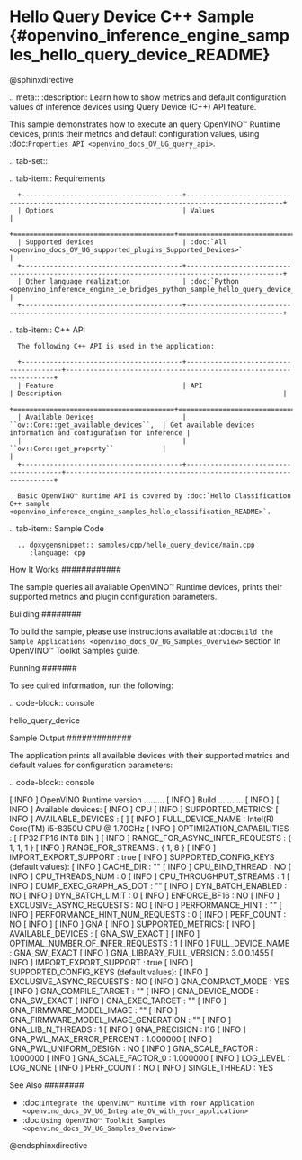 # Hello Query Device C++ Sample {#openvino_inference_engine_samples_hello_query_device_README}

@sphinxdirective

.. meta::
   :description: Learn how to show metrics and default 
                 configuration values of inference devices using Query 
                 Device (C++) API feature.


This sample demonstrates how to execute an query OpenVINO™ Runtime devices, prints their metrics and default configuration values, using :doc:`Properties API <openvino_docs_OV_UG_query_api>`.

.. tab-set::

   .. tab-item:: Requirements 

      +----------------------------------------+----------------------------------------------------------------------------------------------+
      | Options                                | Values                                                                                       |
      +========================================+==============================================================================================+
      | Supported devices                      | :doc:`All <openvino_docs_OV_UG_supported_plugins_Supported_Devices>`                         |
      +----------------------------------------+----------------------------------------------------------------------------------------------+
      | Other language realization             | :doc:`Python <openvino_inference_engine_ie_bridges_python_sample_hello_query_device_README>` |
      +----------------------------------------+----------------------------------------------------------------------------------------------+

   .. tab-item:: C++ API

      The following C++ API is used in the application:

      +----------------------------------------+---------------------------------------+-------------------------------------------------------------------+
      | Feature                                | API                                   | Description                                                       |
      +========================================+=======================================+===================================================================+
      | Available Devices                      | ``ov::Core::get_available_devices``,  | Get available devices information and configuration for inference |
      |                                        | ``ov::Core::get_property``            |                                                                   |
      +----------------------------------------+---------------------------------------+-------------------------------------------------------------------+

      Basic OpenVINO™ Runtime API is covered by :doc:`Hello Classification C++ sample <openvino_inference_engine_samples_hello_classification_README>`.
   
   .. tab-item:: Sample Code

      .. doxygensnippet:: samples/cpp/hello_query_device/main.cpp 
         :language: cpp

How It Works
############

The sample queries all available OpenVINO™ Runtime devices, prints their supported metrics and plugin configuration parameters.

Building
########

To build the sample, please use instructions available at :doc:`Build the Sample Applications <openvino_docs_OV_UG_Samples_Overview>` section in OpenVINO™ Toolkit Samples guide.

Running
#######

To see quired information, run the following:

.. code-block:: console
   
   hello_query_device

Sample Output
#############

The application prints all available devices with their supported metrics and default values for configuration parameters:

.. code-block:: console
   
   [ INFO ] OpenVINO Runtime version ......... <version>
   [ INFO ] Build ........... <build>
   [ INFO ]
   [ INFO ] Available devices:
   [ INFO ] CPU
   [ INFO ]        SUPPORTED_METRICS:
   [ INFO ]                AVAILABLE_DEVICES : [  ]
   [ INFO ]                FULL_DEVICE_NAME : Intel(R) Core(TM) i5-8350U CPU @ 1.70GHz
   [ INFO ]                OPTIMIZATION_CAPABILITIES : [ FP32 FP16 INT8 BIN ]
   [ INFO ]                RANGE_FOR_ASYNC_INFER_REQUESTS : { 1, 1, 1 }
   [ INFO ]                RANGE_FOR_STREAMS : { 1, 8 }
   [ INFO ]                IMPORT_EXPORT_SUPPORT : true
   [ INFO ]        SUPPORTED_CONFIG_KEYS (default values):
   [ INFO ]                CACHE_DIR : ""
   [ INFO ]                CPU_BIND_THREAD : NO
   [ INFO ]                CPU_THREADS_NUM : 0
   [ INFO ]                CPU_THROUGHPUT_STREAMS : 1
   [ INFO ]                DUMP_EXEC_GRAPH_AS_DOT : ""
   [ INFO ]                DYN_BATCH_ENABLED : NO
   [ INFO ]                DYN_BATCH_LIMIT : 0
   [ INFO ]                ENFORCE_BF16 : NO
   [ INFO ]                EXCLUSIVE_ASYNC_REQUESTS : NO
   [ INFO ]                PERFORMANCE_HINT : ""
   [ INFO ]                PERFORMANCE_HINT_NUM_REQUESTS : 0
   [ INFO ]                PERF_COUNT : NO
   [ INFO ]
   [ INFO ] GNA
   [ INFO ]        SUPPORTED_METRICS:
   [ INFO ]                AVAILABLE_DEVICES : [ GNA_SW_EXACT ]
   [ INFO ]                OPTIMAL_NUMBER_OF_INFER_REQUESTS : 1
   [ INFO ]                FULL_DEVICE_NAME : GNA_SW_EXACT
   [ INFO ]                GNA_LIBRARY_FULL_VERSION : 3.0.0.1455
   [ INFO ]                IMPORT_EXPORT_SUPPORT : true
   [ INFO ]        SUPPORTED_CONFIG_KEYS (default values):
   [ INFO ]                EXCLUSIVE_ASYNC_REQUESTS : NO
   [ INFO ]                GNA_COMPACT_MODE : YES
   [ INFO ]                GNA_COMPILE_TARGET : ""
   [ INFO ]                GNA_DEVICE_MODE : GNA_SW_EXACT
   [ INFO ]                GNA_EXEC_TARGET : ""
   [ INFO ]                GNA_FIRMWARE_MODEL_IMAGE : ""
   [ INFO ]                GNA_FIRMWARE_MODEL_IMAGE_GENERATION : ""
   [ INFO ]                GNA_LIB_N_THREADS : 1
   [ INFO ]                GNA_PRECISION : I16
   [ INFO ]                GNA_PWL_MAX_ERROR_PERCENT : 1.000000
   [ INFO ]                GNA_PWL_UNIFORM_DESIGN : NO
   [ INFO ]                GNA_SCALE_FACTOR : 1.000000
   [ INFO ]                GNA_SCALE_FACTOR_0 : 1.000000
   [ INFO ]                LOG_LEVEL : LOG_NONE
   [ INFO ]                PERF_COUNT : NO
   [ INFO ]                SINGLE_THREAD : YES

See Also
########

- :doc:`Integrate the OpenVINO™ Runtime with Your Application <openvino_docs_OV_UG_Integrate_OV_with_your_application>`
- :doc:`Using OpenVINO™ Toolkit Samples <openvino_docs_OV_UG_Samples_Overview>`

@endsphinxdirective

